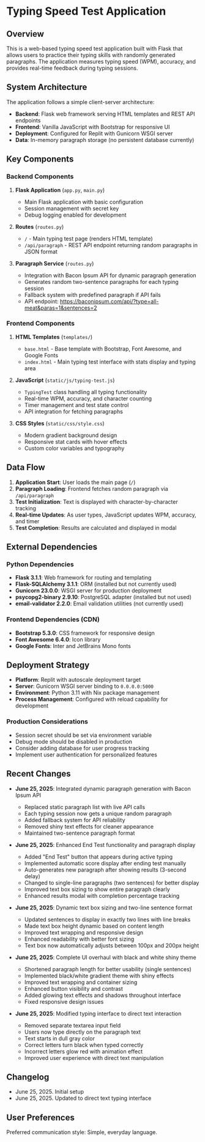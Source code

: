 # Typing Speed Test Application

## Overview

This is a web-based typing speed test application built with Flask that allows users to practice their typing skills with randomly generated paragraphs. The application measures typing speed (WPM), accuracy, and provides real-time feedback during typing sessions.

## System Architecture

The application follows a simple client-server architecture:

- **Backend**: Flask web framework serving HTML templates and REST API endpoints
- **Frontend**: Vanilla JavaScript with Bootstrap for responsive UI
- **Deployment**: Configured for Replit with Gunicorn WSGI server
- **Data**: In-memory paragraph storage (no persistent database currently)

## Key Components

### Backend Components

1. **Flask Application** (`app.py`, `main.py`)
   - Main Flask application with basic configuration
   - Session management with secret key
   - Debug logging enabled for development

2. **Routes** (`routes.py`)
   - `/` - Main typing test page (renders HTML template)
   - `/api/paragraph` - REST API endpoint returning random paragraphs in JSON format

3. **Paragraph Service** (`routes.py`)
   - Integration with Bacon Ipsum API for dynamic paragraph generation
   - Generates random two-sentence paragraphs for each typing session
   - Fallback system with predefined paragraph if API fails
   - API endpoint: https://baconipsum.com/api/?type=all-meat&paras=1&sentences=2

### Frontend Components

1. **HTML Templates** (`templates/`)
   - `base.html` - Base template with Bootstrap, Font Awesome, and Google Fonts
   - `index.html` - Main typing test interface with stats display and typing area

2. **JavaScript** (`static/js/typing-test.js`)
   - `TypingTest` class handling all typing functionality
   - Real-time WPM, accuracy, and character counting
   - Timer management and test state control
   - API integration for fetching paragraphs

3. **CSS Styles** (`static/css/style.css`)
   - Modern gradient background design
   - Responsive stat cards with hover effects
   - Custom color variables and typography

## Data Flow

1. **Application Start**: User loads the main page (`/`)
2. **Paragraph Loading**: Frontend fetches random paragraph via `/api/paragraph`
3. **Test Initialization**: Text is displayed with character-by-character tracking
4. **Real-time Updates**: As user types, JavaScript updates WPM, accuracy, and timer
5. **Test Completion**: Results are calculated and displayed in modal

## External Dependencies

### Python Dependencies
- **Flask 3.1.1**: Web framework for routing and templating
- **Flask-SQLAlchemy 3.1.1**: ORM (installed but not currently used)
- **Gunicorn 23.0.0**: WSGI server for production deployment
- **psycopg2-binary 2.9.10**: PostgreSQL adapter (installed but not used)
- **email-validator 2.2.0**: Email validation utilities (not currently used)

### Frontend Dependencies (CDN)
- **Bootstrap 5.3.0**: CSS framework for responsive design
- **Font Awesome 6.4.0**: Icon library
- **Google Fonts**: Inter and JetBrains Mono fonts

## Deployment Strategy

- **Platform**: Replit with autoscale deployment target
- **Server**: Gunicorn WSGI server binding to `0.0.0.0:5000`
- **Environment**: Python 3.11 with Nix package management
- **Process Management**: Configured with reload capability for development

### Production Considerations
- Session secret should be set via environment variable
- Debug mode should be disabled in production
- Consider adding database for user progress tracking
- Implement user authentication for personalized features

## Recent Changes

- **June 25, 2025**: Integrated dynamic paragraph generation with Bacon Ipsum API
  - Replaced static paragraph list with live API calls
  - Each typing session now gets a unique random paragraph
  - Added fallback system for API reliability
  - Removed shiny text effects for cleaner appearance
  - Maintained two-sentence paragraph format

- **June 25, 2025**: Enhanced End Test functionality and paragraph display
  - Added "End Test" button that appears during active typing
  - Implemented automatic score display after ending test manually
  - Auto-generates new paragraph after showing results (3-second delay)
  - Changed to single-line paragraphs (two sentences) for better display
  - Improved text box sizing to show entire paragraph clearly
  - Enhanced results modal with completion percentage tracking

- **June 25, 2025**: Dynamic text box sizing and two-line sentence format
  - Updated sentences to display in exactly two lines with line breaks
  - Made text box height dynamic based on content length
  - Improved text wrapping and responsive design
  - Enhanced readability with better font sizing
  - Text box now automatically adjusts between 100px and 200px height

- **June 25, 2025**: Complete UI overhaul with black and white shiny theme
  - Shortened paragraph length for better usability (single sentences)
  - Implemented black/white gradient theme with shiny effects
  - Improved text wrapping and container sizing
  - Enhanced button visibility and contrast
  - Added glowing text effects and shadows throughout interface
  - Fixed responsive design issues

- **June 25, 2025**: Modified typing interface to direct text interaction
  - Removed separate textarea input field
  - Users now type directly on the paragraph text
  - Text starts in dull gray color
  - Correct letters turn black when typed correctly
  - Incorrect letters glow red with animation effect
  - Improved user experience with direct text manipulation

## Changelog

- June 25, 2025. Initial setup
- June 25, 2025. Updated to direct text typing interface

## User Preferences

Preferred communication style: Simple, everyday language.